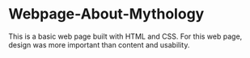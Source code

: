 # Webpage-About-Mythology
This is a basic web page built with HTML and CSS. For this web page, design was more important than content and usability. 
